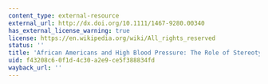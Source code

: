```yaml
---
content_type: external-resource
external_url: http://dx.doi.org/10.1111/1467-9280.00340
has_external_license_warning: true
license: https://en.wikipedia.org/wiki/All_rights_reserved
status: ''
title: 'African Americans and High Blood Pressure: The Role of Stereotype Threat'
uid: f43208c6-0f1d-4c30-a2e9-ce5f388834fd
wayback_url: ''
---
```

